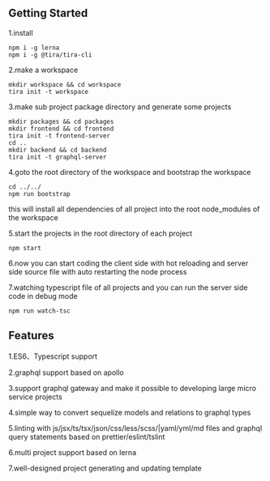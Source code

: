 ## Getting Started

1.install

```
npm i -g lerna
npm i -g @tira/tira-cli
```

2.make a workspace

```
mkdir workspace && cd workspace
tira init -t workspace
```

3.make sub project package directory and generate some projects

```
mkdir packages && cd packages
mkdir frontend && cd frontend
tira init -t frontend-server
cd ..
mkdir backend && cd backend
tira init -t graphql-server
```

4.goto the root directory of the workspace and bootstrap the workspace

```
cd ../../
npm run bootstrap
```

this will install all dependencies of all project into the root node_modules of the workspace

5.start the projects in the root directory of each project

```
npm start
```

6.now you can start coding the client side with hot reloading and server side source file with auto restarting the node process

7.watching typescript file of all projects and you can run the server side code in debug mode

```
npm run watch-tsc
```

## Features

1.ES6、Typescript support

2.graphql support based on apollo

3.support graphql gateway and make it possible to developing large micro service projects

4.simple way to convert sequelize models and relations to graphql types

5.linting with js/jsx/ts/tsx/json/css/less/scss/|yaml/yml/md files and graphql query statements based on prettier/eslint/tslint

6.multi project support based on lerna

7.well-designed project generating and updating template
